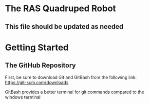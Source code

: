 # The RAS Quadruped Robot
## This file should be updated as needed

# Getting Started
## The GitHub Repository
First, be sure to download Git and GitBash from the following link: https://git-scm.com/downloads

GitBash provides a better terminal for git commands compared to the windows terminal
